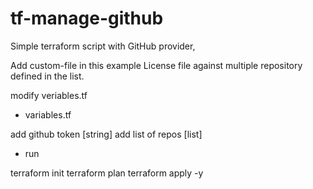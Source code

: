 # tf-manage-github


Simple terraform script with GitHub provider, 

Add custom-file in this example License file against multiple repository defined in the list.

modify veriables.tf 


- variables.tf

add github token [string]
add list of repos [list] 

- run

terraform init
terraform plan
terraform apply -y
